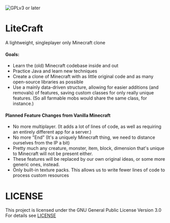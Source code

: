 ![GPLv3 or later](https://www.gnu.org/graphics/gplv3-or-later.png "GPLv3-plus Logo")

# LiteCraft
A lightweight, singleplayer only Minecraft clone <br />

#### Goals:
 - Learn the (old) Minecraft codebase inside and out
 - Practice Java and learn new techniques
 - Create a clone of Minecraft with as little original code and as many open-source 
   libraries as possible
 - Use a mainly data-driven structure, allowing for easier additions (and removals) of features, saving custom classes for only really unique features. (So all farmable mobs would share the same class, for instance.)
 
#### Planned Feature Changes from Vanilla Minecraft
 - No more multiplayer. (It adds a lot of lines of code, as well as requiring an entirely 
   different app for a server.)
 - No more "End" (It's a uniquely Minecraft thing, we need to distance ourselves from 
   the IP a bit)
 - Pretty much any creature, monster, item, block, dimension that's unique to Minecraft will not 
   be present either.
 - These features will be replaced by our own original ideas, or some more generic ones, instead.
 - Only built-in texture packs. This allows us to write fewer lines of code to process custom resources
 
# LICENSE
This project is licensed under the GNU General Public License Version 3.0<br />
For details see [LICENSE](https://github.com/halotroop/LiteCraft/blob/master/LICENSE)
